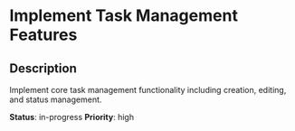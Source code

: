 # Implement Task Management Features

## Description
Implement core task management functionality including creation, editing, and status management.

**Status**: in-progress
**Priority**: high
